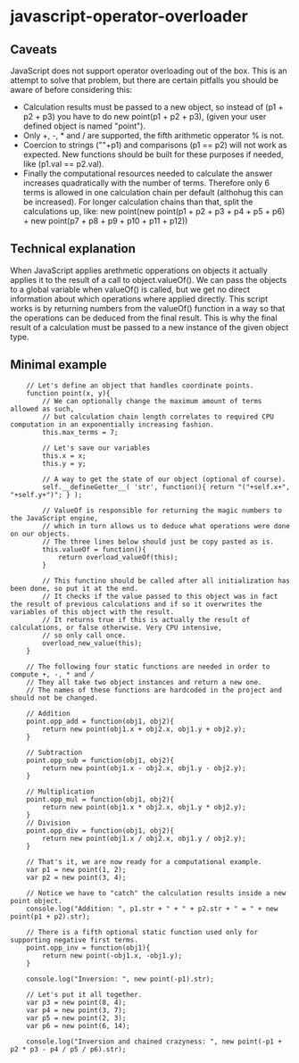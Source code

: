# javascript-operator-overloader

## Caveats
JavaScript does not support operator overloading out of the box. This is an attempt to solve that problem, but there are certain pitfalls you should be aware of before considering this:
 - Calculation results must be passed to a new object, so instead of (p1 + p2 + p3) you have to do new point(p1 + p2 + p3), (given your user defined object is named "point").
 - Only +, -, * and / are supported, the fifth arithmetic opperator % is not.
 - Coercion to strings (""+p1) and comparisons (p1 == p2) will not work as expected. New functions should be built for these purposes if needed, like (p1.val == p2.val).
 - Finally the computational resources needed to calculate the answer increases quadratically with the number of terms. Therefore only 6 terms is allowed in one calculation chain per default (althohug this can be increased). For longer calculation chains than that, split the calculations up, like: new point(new point(p1 + p2 + p3 + p4 + p5 + p6) + new point(p7 + p8 + p9 + p10 + p11 + p12))

## Technical explanation
When JavaScript applies arethmetic opperations on objects it actually applies it to the result of a call to object.valueOf(). We can pass the objects to a global variable when valueOf() is called, but we get no direct information about which operations where applied directly. 
This script works is by returning numbers from the valueOf() function in a way so that the operations can be deduced from the final result. This is why the final result of a calculation must be passed to a new instance of the given object type.

## Minimal example 
```
	// Let's define an object that handles coordinate points.
	function point(x, y){
		// We can optionally change the maximum amount of terms allowed as such, 
		// but calculation chain length correlates to required CPU computation in an exponentially increasing fashion. 
		this.max_terms = 7;

		// Let's save our variables
		this.x = x;
		this.y = y;

		// A way to get the state of our object (optional of course).
		self.__defineGetter__( 'str', function(){ return "("+self.x+", "+self.y+")"; } );

		// ValueOf is responsible for returning the magic numbers to the JavaScript engine, 
		// which in turn allows us to deduce what operations were done on our objects.
		// The three lines below should just be copy pasted as is.
		this.valueOf = function(){
			return overload_valueOf(this);
		}

		// This functino should be called after all initialization has been done, so put it at the end. 
		// It checks if the value passed to this object was in fact the result of previous calculations and if so it overwrites the variables of this object with the result. 
		// It returns true if this is actually the result of calculations, or false otherwise. Very CPU intensive, 
		// so only call once.
		overload_new_value(this);
	}

	// The following four static functions are needed in order to compute +, -, * and /
	// They all take two object instances and return a new one. 
	// The names of these functions are hardcoded in the project and should not be changed.

	// Addition
	point.opp_add = function(obj1, obj2){
		return new point(obj1.x + obj2.x, obj1.y + obj2.y);
	}

	// Subtraction
	point.opp_sub = function(obj1, obj2){
		return new point(obj1.x - obj2.x, obj1.y - obj2.y);
	}

	// Multiplication
	point.opp_mul = function(obj1, obj2){
		return new point(obj1.x * obj2.x, obj1.y * obj2.y);
	}
	// Division
	point.opp_div = function(obj1, obj2){
		return new point(obj1.x / obj2.x, obj1.y / obj2.y);
	}

	// That's it, we are now ready for a computational example.
	var p1 = new point(1, 2);
	var p2 = new point(3, 4);

	// Notice we have to "catch" the calculation results inside a new point object.
	console.log("Addition: ", p1.str + " + " + p2.str + " = " + new point(p1 + p2).str);

	// There is a fifth optional static function used only for supporting negative first terms.
	point.opp_inv = function(obj1){
		return new point(-obj1.x, -obj1.y);
	}

	console.log("Inversion: ", new point(-p1).str);

	// Let's put it all together.
	var p3 = new point(8, 4);
	var p4 = new point(3, 7);
	var p5 = new point(2, 3);
	var p6 = new point(6, 14);

	console.log("Inversion and chained crazyness: ", new point(-p1 + p2 * p3 - p4 / p5 / p6).str);
```
